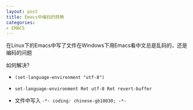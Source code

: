 ```yaml
---
layout: post
title: Emacs中编码的转换
categories:
- EMACS
---
```


在Linux下的Emacs中写了文件在Windows下用Emacs看中文总是乱码的，还是编码的问题

如何解决?

- `(set-language-environment "utf-8")`

- `set-language-environment Ret utf-8 Ret revert-buffer`

- 文件中写入 `-*- coding: chinese-gb18030; -*-`
